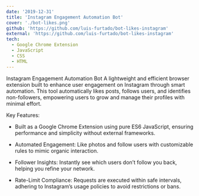 ```yaml
---
date: '2019-12-31'
title: 'Instagram Engagement Automation Bot'
cover: './bot-likes.png'
github: 'https://github.com/luis-furtado/bot-likes-instagram'
external: 'https://github.com/luis-furtado/bot-likes-instagram'
tech:
  - Google Chrome Extension
  - JavaScript
  - CSS
  - HTML
---
```


Instagram Engagement Automation Bot
A lightweight and efficient browser extension built to enhance user engagement on Instagram through smart automation. This tool automatically likes posts, follows users, and identifies non-followers, empowering users to grow and manage their profiles with minimal effort.

Key Features:

* Built as a Google Chrome Extension using pure ES6 JavaScript, ensuring performance and simplicity without external frameworks.

* Automated Engagement: Like photos and follow users with customizable rules to mimic organic interaction.

* Follower Insights: Instantly see which users don’t follow you back, helping you refine your network.

* Rate-Limit Compliance: Requests are executed within safe intervals, adhering to Instagram’s usage policies to avoid restrictions or bans.
